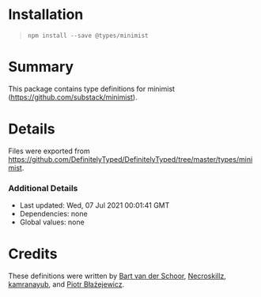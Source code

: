 # Installation
> `npm install --save @types/minimist`

# Summary
This package contains type definitions for minimist (https://github.com/substack/minimist).

# Details
Files were exported from https://github.com/DefinitelyTyped/DefinitelyTyped/tree/master/types/minimist.

### Additional Details
 * Last updated: Wed, 07 Jul 2021 00:01:41 GMT
 * Dependencies: none
 * Global values: none

# Credits
These definitions were written by [Bart van der Schoor](https://github.com/Bartvds), [Necroskillz](https://github.com/Necroskillz), [kamranayub](https://github.com/kamranayub), and [Piotr Błażejewicz](https://github.com/peterblazejewicz).
